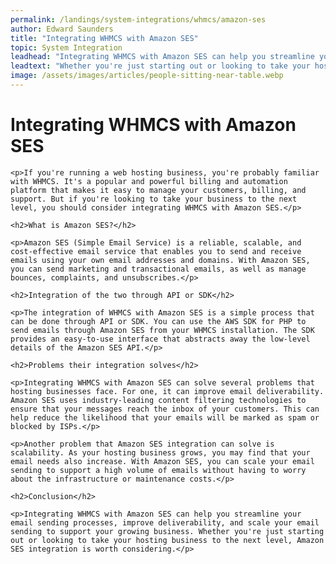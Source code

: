 ```yaml
---
permalink: /landings/system-integrations/whmcs/amazon-ses
author: Edward Saunders
title: "Integrating WHMCS with Amazon SES"
topic: System Integration
leadhead: "Integrating WHMCS with Amazon SES can help you streamline your email sending processes, improve deliverability, and scale your email sending to support your growing business"
leadtext: "Whether you're just starting out or looking to take your hosting business to the next level, Amazon SES integration is worth considering."
image: /assets/images/articles/people-sitting-near-table.webp
---
```

<div class="arttext">
	<h1>Integrating WHMCS with Amazon SES</h1>

	<p>If you're running a web hosting business, you're probably familiar with WHMCS. It's a popular and powerful billing and automation platform that makes it easy to manage your customers, billing, and support. But if you're looking to take your business to the next level, you should consider integrating WHMCS with Amazon SES.</p>

	<h2>What is Amazon SES?</h2>

	<p>Amazon SES (Simple Email Service) is a reliable, scalable, and cost-effective email service that enables you to send and receive emails using your own email addresses and domains. With Amazon SES, you can send marketing and transactional emails, as well as manage bounces, complaints, and unsubscribes.</p>

	<h2>Integration of the two through API or SDK</h2>

	<p>The integration of WHMCS with Amazon SES is a simple process that can be done through API or SDK. You can use the AWS SDK for PHP to send emails through Amazon SES from your WHMCS installation. The SDK provides an easy-to-use interface that abstracts away the low-level details of the Amazon SES API.</p>

	<h2>Problems their integration solves</h2>

	<p>Integrating WHMCS with Amazon SES can solve several problems that hosting businesses face. For one, it can improve email deliverability. Amazon SES uses industry-leading content filtering technologies to ensure that your messages reach the inbox of your customers. This can help reduce the likelihood that your emails will be marked as spam or blocked by ISPs.</p>

	<p>Another problem that Amazon SES integration can solve is scalability. As your hosting business grows, you may find that your email needs also increase. With Amazon SES, you can scale your email sending to support a high volume of emails without having to worry about the infrastructure or maintenance costs.</p>

	<h2>Conclusion</h2>

	<p>Integrating WHMCS with Amazon SES can help you streamline your email sending processes, improve deliverability, and scale your email sending to support your growing business. Whether you're just starting out or looking to take your hosting business to the next level, Amazon SES integration is worth considering.</p>

</div>